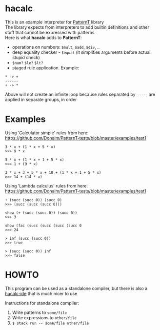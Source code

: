 # hacalc

This is an example interpreter for [PatternT](https://github.com/Donaim/PatternT) library  
The library expects from interpreters to add builtin definitions and other stuff that cannot be expressed with patterns  
Here is what **hacalc** adds to **PatternT**:
- operations on numbers: `$mult`, `$add`, `$div`, ..
- deep equality checker - `$equal` (it simplifies arguments before actual stupid check)
- `$num?` `$le?` `$lt?`
- staged rule application. Example:

```
* -> +
------
+ -> *
```

Above will not create an infinite loop because rules separated by `-----` are applied in separate groups, in order

# Examples

Using 'Calculator simple' rules from here: https://github.com/Donaim/PatternT-tests/blob/master/examples/test1  
```
3 * x + (1 * x + 5 * x)
>>> 9 * x

3 * x + (1 * x + 1 + 5 * x)
>>> 1 + (9 * x)

3 * x + 3 + 5 * x + 10 + (1 * x + 1 + 5 * x)
>>> 14 + (14 * x)
```

Using 'Lambda calculus' rules from here: https://github.com/Donaim/PatternT-tests/blob/master/examples/test1  
```
+ (succ (succ 0)) (succ 0)
>>> (succ (succ (succ 0)))

show (+ (succ (succ 0)) (succ 0))
>>> 3

show (fac (succ (succ (succ (succ 0
>>> 24

> inf (succ (succ 0))
>>> true

> (succ (succ 0)) inf
>>> false
```

# HOWTO

This program can be used as a standalone compiler, but there is also a [hacalc-ide](https://github.com/Donaim/hacalc-ide) that is much nicer to use

Instructions for standalone compiler:
1) Write patterns to `some/file`
2) Write expressions to `other/file`
3) `$ stack run -- some/file other/file`
